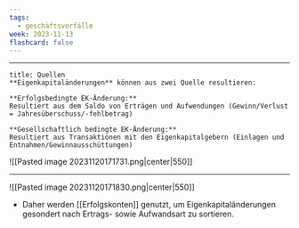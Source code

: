 ```yaml
---
tags:
  - geschäftsvorfälle
week: 2023-11-13
flashcard: false
---
```

***

```ad-note
title: Quellen
**Eigenkapitaländerungen** können aus zwei Quelle resultieren:

**Erfolgsbedingte EK-Änderung:**
Resultiert aus dem Saldo von Erträgen und Aufwendungen (Gewinn/Verlust = Jahresüberschuss/-fehlbetrag)

**Gesellschaftlich bedingte EK-Änderung:**
Resultiert aus Transaktionen mit den Eigenkapitalgebern (Einlagen und Entnahmen/Gewinnausschüttungen)
```

![[Pasted image 20231120171731.png|center|550]]

***

![[Pasted image 20231120171830.png|center|550]]

- Daher werden [[Erfolgskonten]] genutzt, um Eigenkapitaländerungen gesondert nach Ertrags- sowie Aufwandsart zu sortieren.